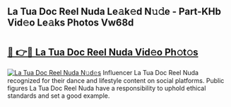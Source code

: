 ## La Tua Doc Reel Nuda Le𝚊k𝚎d N𝚞𝚍e - Part-KHb Vid𝚎o Le𝚊ks Photos Vw68d

# <h2><a href="http://fbd04kt.evod.top/?m=La+Tua+Doc+Reel+Nuda">🔗 👉🔴 La Tua Doc Reel Nuda Vid𝚎o Ph𝚘t𝚘s</a></h2>

[![La Tua Doc Reel Nuda N𝚞d𝚎s](https://i.imgur.com/8V9OHl7.gif)](http://fbd04kt.evod.top/?m=La+Tua+Doc+Reel+Nuda)
Influencer La Tua Doc Reel Nuda recognized for their dance and lifestyle content on social platforms. Public figures La Tua Doc Reel Nuda have a responsibility to uphold ethical standards and set a good example. 
